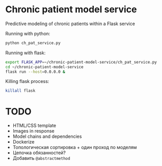 # Chronic patient model service
Predictive modeling of chronic patients within a Flask service

Running with python:
```bash
python ch_pat_service.py
```

Running with flask:
```bash
export FLASK_APP=~/chronic-patient-model-service/ch_pat_service.py
cd ~/chronic-patient-model-service
flask run --host=0.0.0.0 &
```

Killing flask process:
```bash
killall flask
```

# TODO
* HTML/CSS template
* Images in response
* Model chains and dependencies
* Dockerize
* Топологическая сортировка + один проход по моделям
* Цепочка обязанностей? 
* Добавить `@abstractmethod`

